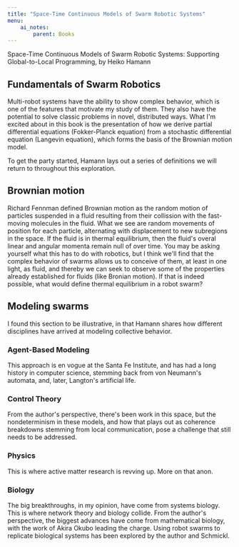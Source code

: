 ```yaml
---
title: "Space-Time Continuous Models of Swarm Robotic Systems"
menu:
    ai_notes:
        parent: Books
---
```


Space-Time Continuous Models of Swarm Robotic Systems: Supporting Global-to-Local Programming, 
by Heiko Hamann

## Fundamentals of Swarm Robotics

Multi-robot systems have the ability to show complex behavior, which is one of the features
that motivate my study of them. They also have the potential to solve classic problems
in novel, distributed ways. What I'm excited about in this book is the presentation of how
we derive partial differential equations (Fokker-Planck equation) from a stochastic 
differential equation (Langevin equation), which forms the basis of the Brownian motion model.

To get the party started, Hamann lays out a series of definitions we will return to throughout
this exploration. 

## Brownian motion

Richard Fennman defined Brownian motion as the random motion of particles suspended in a fluid
resulting from their collission with the fast-moving molecules in the fluid. What 
we see are random movements of position for each particle, alternating with displacement 
to new subregions in the space. If the fluid is in thermal equilibrium, then the fluid's
overal linear and angular momenta remain null of over time. You may be asking yourself
what this has to do with robotics, but I think we'll find that the complex behavior
of swarms allows us to conceive of them, at least in one light, as fluid, and thereby
we can seek to observe some of the properties already established for fluids 
(like Bronian motion). If that is indeed possible, what would define thermal 
equilibrium in a robot swarm?

## Modeling swarms

I found this section to be illustrative, in that Hamann shares how different disciplines
have arrived at modeling collective behavior.

### Agent-Based Modeling

This approach is en vogue at the Santa Fe Institute, and has had a long history in 
computer science, stemming back from von Neumann's automata, and, later, 
Langton's artificial life. 

### Control Theory

From the author's perspective, there's been work in this space, but the 
nondeterminism in these models, and how that plays out as coherence breakdowns
stemming from local communication, pose a challenge that still needs to be addressed.

### Physics

This is where active matter research is revving up. More on that anon.

### Biology

The big breakthroughs, in my opinion, have come from systems biology. This is where
network theory and biology collide. From the author's perspective, the biggest
advances have come from mathematical biology, with the work of Akira Okubo leading the charge. 
Using robot swarms to replicate biological systems has been explored by the author
and Schmickl.

